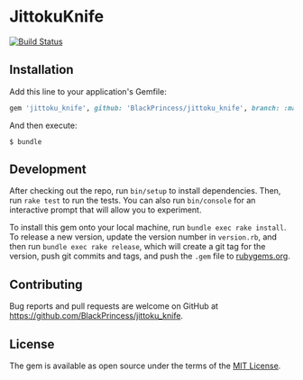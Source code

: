 # JittokuKnife

[![Build Status](https://travis-ci.org/BlackPrincess/jittoku_knife.svg)](https://travis-ci.org/BlackPrincess/jittoku_knife)

## Installation

Add this line to your application's Gemfile:

```ruby
gem 'jittoku_knife', github: 'BlackPrincess/jittoku_knife', branch: :master
```

And then execute:

    $ bundle


## Development

After checking out the repo, run `bin/setup` to install dependencies. Then, run `rake test` to run the tests. You can also run `bin/console` for an interactive prompt that will allow you to experiment.

To install this gem onto your local machine, run `bundle exec rake install`. To release a new version, update the version number in `version.rb`, and then run `bundle exec rake release`, which will create a git tag for the version, push git commits and tags, and push the `.gem` file to [rubygems.org](https://rubygems.org).

## Contributing

Bug reports and pull requests are welcome on GitHub at https://github.com/BlackPrincess/jittoku_knife.


## License

The gem is available as open source under the terms of the [MIT License](http://opensource.org/licenses/MIT).